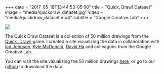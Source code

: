 +++
date = "2017-05-18T13:44:53-05:00"
title = "Quick, Draw! Dataset"
image = "media/quickdraw_dataset.jpg"
video = "media/quickdraw_dataset.mp4"
subtitle = "Google Creative Lab"
+++

![](/work/quickdraw_dataset/Quick_Draw_Sharing_Image.jpg)

The Quick Draw Dataset is a collection of 50 million drawings from the [Quick, Draw!](/work/quick-draw) game. I created a site visualizing the data in collaboration with [Ian Johnson](http://enjalot.github.io/), [Kyle McDonald](http://www.kylemcdonald.net/), [David Ha](https://twitter.com/hardmaru) and colleagues from the Google Creative Lab.

You can visit the site visualizing the 50 million drawings [here](https://quickdraw.withgoogle.com/data), or go to our [github](https://github.com/googlecreativelab/quickdraw-dataset) to download the data.